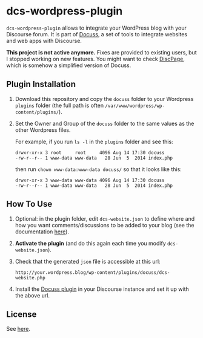 # dcs-wordpress-plugin

`dcs-wordpress-plugin` allows to integrate your WordPress blog with your
Discourse forum. It is part of [Docuss](https://github.com/sylque/docuss), a set
of tools to integrate websites and web apps with Discourse.

**This project is not active anymore.** Fixes are provided to existing users, but I stopped working on new features. You might want to check  [DiscPage](https://github.com/sylque/discpage), which is somehow a simplified version of Docuss.

## Plugin Installation

1. Download this repository and copy the `docuss` folder to your Wordpress
   `plugins` folder (the full path is often
   `/var/www/wordpress/wp-content/plugins/`).

2. Set the Owner and Group of the `docuss` folder to the same values as the
   other Wordpress files.

   For example, if you run `ls -l` in the `plugins` folder and see this:

   ```
   drwxr-xr-x 3 root     root     4096 Aug 14 17:30 docuss
   -rw-r--r-- 1 www-data www-data   28 Jun  5  2014 index.php
   ```

   then run `chown www-data:www-data docuss/` so that it looks like this:

   ```
   drwxr-xr-x 3 www-data www-data 4096 Aug 14 17:30 docuss
   -rw-r--r-- 1 www-data www-data   28 Jun  5  2014 index.php
   ```

## How To Use

1. Optional: in the plugin folder, edit `dcs-website.json` to define where and
   how you want comments/discussions to be added to your blog (see the
   documentation [here](https://github.com/sylque/dcs-website-schema)).

2. **Activate the plugin** (and do this again each time you modify
   `dcs-website.json`).

3. Check that the generated `json` file is accessible at this url:

   ```
   http://your.wordpress.blog/wp-content/plugins/docuss/dcs-website.php
   ```

4. Install the [Docuss plugin](https://github.com/sylque/dcs-discourse-plugin)
   in your Discourse instance and set it up with the above url.

## License

See [here](https://github.com/sylque/docuss#license).
